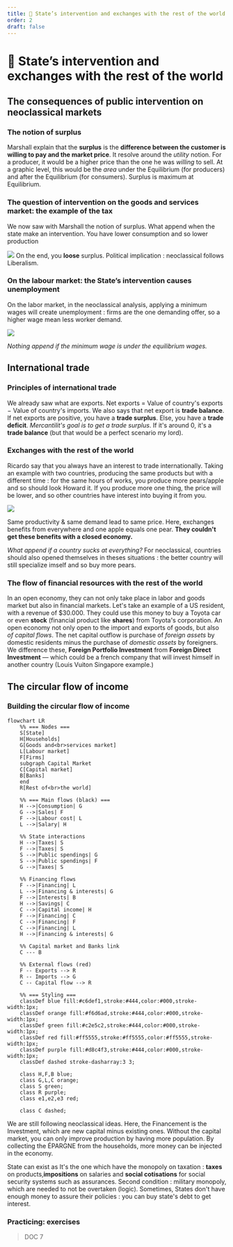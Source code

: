 ```yaml
---
title: 🏦 State’s intervention and exchanges with the rest of the world
order: 2
draft: false
---
```


# 🏦 State’s intervention and exchanges with the rest of the world

## The consequences of public intervention on neoclassical markets

### The notion of surplus

Marshall explain that the **surplus** is the **difference between the customer is willing to pay and the market price**. It resolve around the *utility* notion. For a producer, it would be a higher price than the one he was *willing* to sell. At a graphic level, this would be the *area* under the Equilibrium (for producers) and after the Equilibrium (for consumers). Surplus is maximum at Equilibrium. 

### The question of intervention on the goods and services market: the example of the tax

We now saw with Marshall the notion of surplus. What append when the state make an intervention. You have lower consumption and so lower production

![](graphes/taxes.png)
On the end, you **loose** surplus. Political implication : neoclassical follows Liberalism.

### On the labour market: the State’s intervention causes unemployment

On the labor market, in the neoclassical analysis, applying a minimum wages will create unemployment : firms are the one demanding offer, so a higher wage mean less worker demand. 

![](graphes/minimum_wages.png)

*Nothing append if the minimum wage is under the equilibrium wages.*

## International trade

### Principles of international trade

We already saw what are exports. Net exports = Value of country's exports − Value of country's imports. We also says that net export is **trade balance**. If net exports are positive, you have a **trade surplus**. Else, you have a **trade deficit**. *Mercantilit's goal is to get a trade surplus*. If it's around 0, it's a **trade balance** (but that would be a perfect scenario my lord). 

### Exchanges with the rest of the world

Ricardo say that you always have an interest to trade internationally. Taking an example with two countries, producing the same products but with a different time : for the same hours of works, you produce more pears/apple and so should look Howard it. If you produce more one thing, the price will be lower, and so other countries have interest into buying it from you. 

![](graphes/exchanges.png)

Same productivity & same demand lead to same price. Here, exchanges benefits from everywhere and one apple equals one pear. **They couldn't get these benefits with a closed economy.**

*What append if a country sucks at everything?* For neoclassical, countries should also opened themselves in theses situations : the better country will still specialize imself and so buy more pears. 

### The flow of financial resources with the rest of the world

In an open economy, they can not only take place in labor and goods market but also in financial markets. Let's take an example of a US resident, with a revenue of $30.000. They could use this money to buy a Toyota car or even **stock** (financial product like **shares**) from Toyota's corporation. An open economy not only open to the import and exports of goods, but also *of capital flows*. The net capital outflow is purchase of *foreign assets* by domestic residents minus the purchase of *domestic assets* by foreigners. We difference these, **Foreign Portfolio Investment** from **Foreign Direct Investment** — which could be a french company that will invest himself in another country (Louis Vuiton Singapore example.)

## The circular flow of income

### Building the circular flow of income

```mermaid
flowchart LR
    %% === Nodes ===
    S[State]
    H[Households]
    G[Goods and<br>services market]
    L[Labour market]
    F[Firms]
    subgraph Capital Market
    C[Capital market]
    B[Banks]
    end
    R[Rest of<br>the world]

    %% === Main flows (black) ===
    H -->|Consumption| G
    G -->|Sales| F
    F -->|Labour cost| L
    L -->|Salary| H

    %% State interactions
    H -->|Taxes| S
    F -->|Taxes| S
    S -->|Public spendings| G
    S -->|Public spendings| F
    G -->|Taxes| S

    %% Financing flows
    F -->|Financing| L
    L -->|Financing & interests| G
    F -->|Interests| B
    H -->|Savings| C
    C -->|Capital income| H
    F -->|Financing| C
    C -->|Financing| F
    C -->|Financing| L
    H -->|Financing & interests| G

    %% Capital market and Banks link
    C --- B

    %% External flows (red)
    F -- Exports --> R
    R -- Imports --> G
    C -- Capital flow --> R

    %% === Styling ===
    classDef blue fill:#c6def1,stroke:#444,color:#000,stroke-width:1px;
    classDef orange fill:#f6d6ad,stroke:#444,color:#000,stroke-width:1px;
    classDef green fill:#c2e5c2,stroke:#444,color:#000,stroke-width:1px;
    classDef red fill:#ff5555,stroke:#ff5555,color:#ff5555,stroke-width:1px;
    classDef purple fill:#d8c4f3,stroke:#444,color:#000,stroke-width:1px;
    classDef dashed stroke-dasharray:3 3;

    class H,F,B blue;
    class G,L,C orange;
    class S green;
    class R purple;
    class e1,e2,e3 red;

    class C dashed;
```

We are still following neoclassical ideas. Here, the Financement is the Investment, which are new capital minus existing ones. Without the capital market, you can only improve production by having more population. By collecting the ÉPARGNE from the households, more money can be injected in the economy. 

State can exist as It's the one which have the monopoly on taxation : **taxes** on products,**impositions** on salaries and **social cotisations** for social security systems such as assurances. Second condition : military monopoly, which are needed to not be overtaken (logic). Sometimes, States don't have enough money to assure their policies : you can buy state's debt to get interest. 
### Practicing: exercises

> DOC 7

